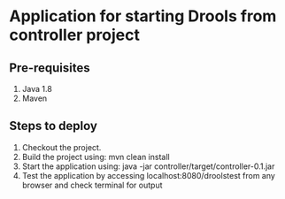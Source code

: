 Application for starting Drools from controller project
=========================================================

Pre-requisites
--------------
1. Java 1.8
2. Maven

Steps to deploy
---------------
1. Checkout the project.
2. Build the project using: mvn clean install
3. Start the application using: java -jar controller/target/controller-0.1.jar
4. Test the application by accessing localhost:8080/droolstest from any browser and check terminal for output
